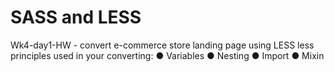 # SASS and LESS
Wk4-day1-HW - convert e-commerce store landing page using LESS
less principles used in your converting:
● Variables
● Nesting
● Import
● Mixin
